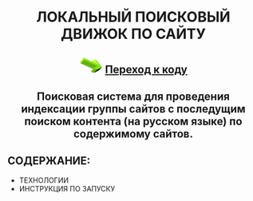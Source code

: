 <h1 align="center">ЛОКАЛЬНЫЙ ПОИСКОВЫЙ ДВИЖОК ПО САЙТУ</h1>
<h2 align="center"><img src="https://github.com/vadimsa3/searchengine/blob/master/src/main/resources/raw/target.gif" height="32"/>
<a href="https://github.com/vadimsa3/searchengine/tree/master/src/main/java/searchengine" target="_blank">Переход к коду</a></h2>
<h2 align="center">Поисковая система для проведения индексации группы сайтов с последущим поиском контента (на русском языке) по содержимому сайтов.</h2>

## **СОДЕРЖАНИЕ:** ##
* ТЕХНОЛОГИИ
* ИНСТРУКЦИЯ ПО ЗАПУСКУ
  
